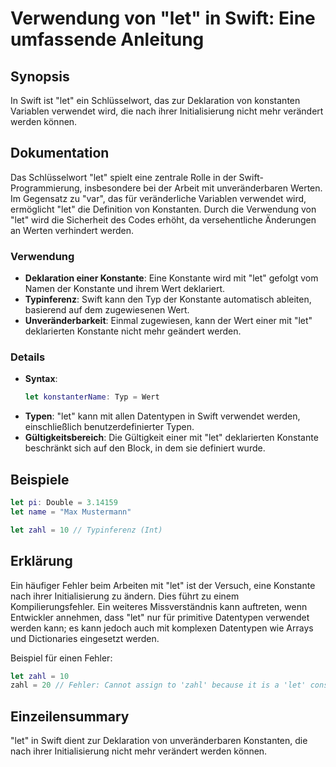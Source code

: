 <!--
Meta Description: # Verwendung von "let" in Swift: Eine umfassende Anleitung ## Synopsis In Swift ist "let" ein Schlüsselwort, das zur Deklaration von konstanten Variab...
Meta Keywords: let, swift, werden, mit, konstante
-->

# Verwendung von "let" in Swift: Eine umfassende Anleitung

## Synopsis
In Swift ist "let" ein Schlüsselwort, das zur Deklaration von konstanten Variablen verwendet wird, die nach ihrer Initialisierung nicht mehr verändert werden können. 

## Dokumentation
Das Schlüsselwort "let" spielt eine zentrale Rolle in der Swift-Programmierung, insbesondere bei der Arbeit mit unveränderbaren Werten. Im Gegensatz zu "var", das für veränderliche Variablen verwendet wird, ermöglicht "let" die Definition von Konstanten. Durch die Verwendung von "let" wird die Sicherheit des Codes erhöht, da versehentliche Änderungen an Werten verhindert werden.

### Verwendung
- **Deklaration einer Konstante**: Eine Konstante wird mit "let" gefolgt vom Namen der Konstante und ihrem Wert deklariert.
- **Typinferenz**: Swift kann den Typ der Konstante automatisch ableiten, basierend auf dem zugewiesenen Wert.
- **Unveränderbarkeit**: Einmal zugewiesen, kann der Wert einer mit "let" deklarierten Konstante nicht mehr geändert werden.

### Details
- **Syntax**: 
  ```swift
  let konstanterName: Typ = Wert
  ```
- **Typen**: "let" kann mit allen Datentypen in Swift verwendet werden, einschließlich benutzerdefinierter Typen.
- **Gültigkeitsbereich**: Die Gültigkeit einer mit "let" deklarierten Konstante beschränkt sich auf den Block, in dem sie definiert wurde.

## Beispiele
```swift
let pi: Double = 3.14159
let name = "Max Mustermann"

let zahl = 10 // Typinferenz (Int)
```

## Erklärung
Ein häufiger Fehler beim Arbeiten mit "let" ist der Versuch, eine Konstante nach ihrer Initialisierung zu ändern. Dies führt zu einem Kompilierungsfehler. Ein weiteres Missverständnis kann auftreten, wenn Entwickler annehmen, dass "let" nur für primitive Datentypen verwendet werden kann; es kann jedoch auch mit komplexen Datentypen wie Arrays und Dictionaries eingesetzt werden.

Beispiel für einen Fehler:
```swift
let zahl = 10
zahl = 20 // Fehler: Cannot assign to 'zahl' because it is a 'let' constant
```

## Einzeilensummary
"let" in Swift dient zur Deklaration von unveränderbaren Konstanten, die nach ihrer Initialisierung nicht mehr verändert werden können.